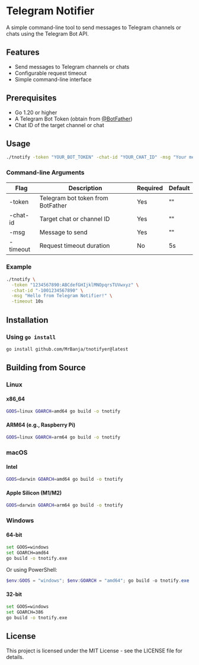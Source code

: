 # Telegram Notifier

A simple command-line tool to send messages to Telegram channels or chats using the Telegram Bot API.

## Features

- Send messages to Telegram channels or chats
- Configurable request timeout
- Simple command-line interface

## Prerequisites

- Go 1.20 or higher
- A Telegram Bot Token (obtain from [@BotFather](https://t.me/botfather))
- Chat ID of the target channel or chat

## Usage

```bash
./tnotify -token "YOUR_BOT_TOKEN" -chat-id "YOUR_CHAT_ID" -msg "Your message"
```

### Command-line Arguments

| Flag     | Description                       | Required | Default |
|----------|-----------------------------------|----------|---------|
| -token   | Telegram bot token from BotFather | Yes      | ""      |
| -chat-id | Target chat or channel ID         | Yes      | ""      |
| -msg     | Message to send                   | Yes      | ""      |
| -timeout | Request timeout duration          | No       | 5s      |

### Example

```bash
./tnotify \
  -token "1234567890:ABCdefGHIjklMNOpqrsTUVwxyz" \
  -chat-id "-1001234567890" \
  -msg "Hello from Telegram Notifier!" \
  -timeout 10s
```

## Installation

### Using `go install`

```bash
go install github.com/MrBanja/tnotifyer@latest
```

## Building from Source

### Linux

#### x86_64

```bash
GOOS=linux GOARCH=amd64 go build -o tnotify
```

#### ARM64 (e.g., Raspberry Pi)

```bash
GOOS=linux GOARCH=arm64 go build -o tnotify
```

### macOS

#### Intel

```bash
GOOS=darwin GOARCH=amd64 go build -o tnotify
```

#### Apple Silicon (M1/M2)

```bash
GOOS=darwin GOARCH=arm64 go build -o tnotify
```

### Windows

#### 64-bit

```bash
set GOOS=windows
set GOARCH=amd64
go build -o tnotify.exe
```

Or using PowerShell:

```powershell
$env:GOOS = "windows"; $env:GOARCH = "amd64"; go build -o tnotify.exe
```

#### 32-bit

```bash
set GOOS=windows
set GOARCH=386
go build -o tnotify.exe
```

## License

This project is licensed under the MIT License - see the LICENSE file for details.